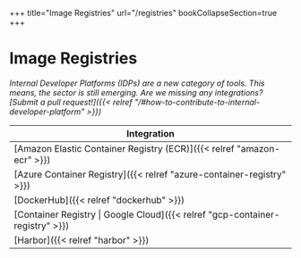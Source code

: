 +++
title="Image Registries"
url="/registries"
bookCollapseSection=true
+++

# Image Registries 

_Internal Developer Platforms (IDPs) are a new category of tools. This means, the sector is still emerging. Are we missing any integrations? [Submit a pull request!]({{< relref "/#how-to-contribute-to-internal-developer-platform" >}})_

**Integration** |
--- |
[Amazon Elastic Container Registry (ECR)]({{< relref "amazon-ecr" >}}) |
[Azure Container Registry]({{< relref "azure-container-registry" >}}) |
[DockerHub]({{< relref "dockerhub" >}}) |
[Container Registry \| Google Cloud]({{< relref "gcp-container-registry" >}}) |
[Harbor]({{< relref "harbor" >}}) |
